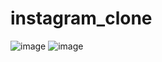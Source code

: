 # instagram_clone

![image](https://user-images.githubusercontent.com/40214696/131580439-d5929a52-4b9f-4734-9c60-283e16430079.png)
![image](https://user-images.githubusercontent.com/40214696/131580832-c2343067-dbcc-4043-8c54-838f226c4a0a.png)
